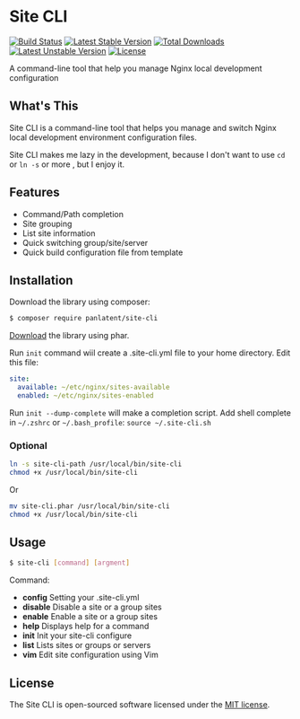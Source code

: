 Site CLI
========
[![Build Status](https://travis-ci.org/panlatent/site-cli.svg)](https://travis-ci.org/panlatent/site-cli)
[![Latest Stable Version](https://poser.pugx.org/panlatent/site-cli/v/stable.svg)](https://packagist.org/packages/panlatent/site-cli) 
[![Total Downloads](https://poser.pugx.org/panlatent/site-cli/downloads.svg)](https://packagist.org/packages/panlatent/site-cli) 
[![Latest Unstable Version](https://poser.pugx.org/panlatent/site-cli/v/unstable.svg)](https://packagist.org/packages/panlatent/site-cli) 
[![License](https://poser.pugx.org/panlatent/site-cli/license.svg)](https://packagist.org/packages/panlatent/site-cli)

A command-line tool that help you manage Nginx local development configuration

What's This
------------
Site CLI is a command-line tool that helps you manage and switch Nginx local development 
environment configuration files.

Site CLI makes me lazy in the development, because I don't want to use `cd` or `ln -s` or more
, but I enjoy it.

Features
--------
+ Command/Path completion
+ Site grouping
+ List site information
+ Quick switching group/site/server
+ Quick build configuration file from template

Installation
-------------
Download the library using composer:
```bash
$ composer require panlatent/site-cli
```

[Download](https://github.com/panlatent/site-cli/releases) the library using phar.
  
Run `init` command wiil create a .site-cli.yml file to your home directory. 
Edit this file:
```yaml
site:
  available: ~/etc/nginx/sites-available
  enabled: ~/etc/nginx/sites-enabled
```

Run `init --dump-complete` will make a completion script.
Add shell complete in `~/.zshrc` or `~/.bash_profile`: `source ~/.site-cli.sh`

### Optional
```bash
ln -s site-cli-path /usr/local/bin/site-cli
chmod +x /usr/local/bin/site-cli
```
Or
```bash
mv site-cli.phar /usr/local/bin/site-cli
chmod +x /usr/local/bin/site-cli
```

Usage
-----
```bash
$ site-cli [command] [argment]
```

Command:
+ **config**   Setting your .site-cli.yml
+ **disable**  Disable a site or a group sites
+ **enable**   Enable a site or a group sites
+ **help**     Displays help for a command
+ **init**     Init your site-cli configure
+ **list**     Lists sites or groups or servers
+ **vim**      Edit site configuration using Vim

License
-------
The Site CLI is open-sourced software licensed under the [MIT license](http://opensource.org/licenses/MIT).